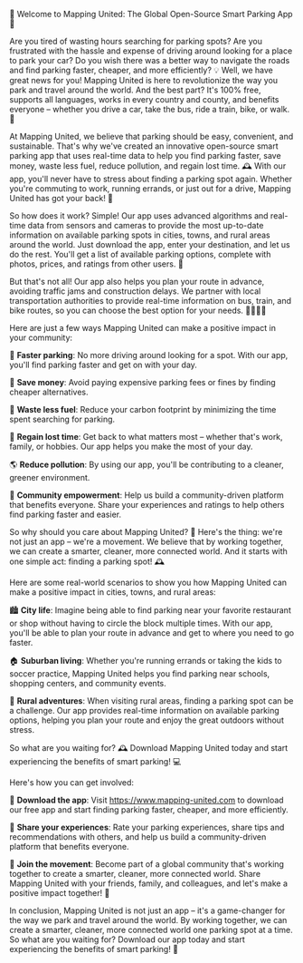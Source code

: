 🌟 Welcome to Mapping United: The Global Open-Source Smart Parking App 🌟

Are you tired of wasting hours searching for parking spots? Are you frustrated with the hassle and expense of driving around looking for a place to park your car? Do you wish there was a better way to navigate the roads and find parking faster, cheaper, and more efficiently? 💡 Well, we have great news for you! Mapping United is here to revolutionize the way you park and travel around the world. And the best part? It's 100% free, supports all languages, works in every country and county, and benefits everyone – whether you drive a car, take the bus, ride a train, bike, or walk. 🌈

At Mapping United, we believe that parking should be easy, convenient, and sustainable. That's why we've created an innovative open-source smart parking app that uses real-time data to help you find parking faster, save money, waste less fuel, reduce pollution, and regain lost time. 🕰️ With our app, you'll never have to stress about finding a parking spot again. Whether you're commuting to work, running errands, or just out for a drive, Mapping United has got your back! 👊

So how does it work? Simple! Our app uses advanced algorithms and real-time data from sensors and cameras to provide the most up-to-date information on available parking spots in cities, towns, and rural areas around the world. Just download the app, enter your destination, and let us do the rest. You'll get a list of available parking options, complete with photos, prices, and ratings from other users. 💯

But that's not all! Our app also helps you plan your route in advance, avoiding traffic jams and construction delays. We partner with local transportation authorities to provide real-time information on bus, train, and bike routes, so you can choose the best option for your needs. 🚌🚂🚴‍♀️

Here are just a few ways Mapping United can make a positive impact in your community:

🌊 **Faster parking**: No more driving around looking for a spot. With our app, you'll find parking faster and get on with your day.

💸 **Save money**: Avoid paying expensive parking fees or fines by finding cheaper alternatives.

🚗 **Waste less fuel**: Reduce your carbon footprint by minimizing the time spent searching for parking.

💪 **Regain lost time**: Get back to what matters most – whether that's work, family, or hobbies. Our app helps you make the most of your day.

🌎 **Reduce pollution**: By using our app, you'll be contributing to a cleaner, greener environment.

🚨 **Community empowerment**: Help us build a community-driven platform that benefits everyone. Share your experiences and ratings to help others find parking faster and easier.

So why should you care about Mapping United? 🤔 Here's the thing: we're not just an app – we're a movement. We believe that by working together, we can create a smarter, cleaner, more connected world. And it starts with one simple act: finding a parking spot! 🕰️

Here are some real-world scenarios to show you how Mapping United can make a positive impact in cities, towns, and rural areas:

🏙️ **City life**: Imagine being able to find parking near your favorite restaurant or shop without having to circle the block multiple times. With our app, you'll be able to plan your route in advance and get to where you need to go faster.

🏠 **Suburban living**: Whether you're running errands or taking the kids to soccer practice, Mapping United helps you find parking near schools, shopping centers, and community events.

🌄 **Rural adventures**: When visiting rural areas, finding a parking spot can be a challenge. Our app provides real-time information on available parking options, helping you plan your route and enjoy the great outdoors without stress.

So what are you waiting for? 🕰️ Download Mapping United today and start experiencing the benefits of smart parking! 💻

Here's how you can get involved:

📲 **Download the app**: Visit https://www.mapping-united.com to download our free app and start finding parking faster, cheaper, and more efficiently.

💬 **Share your experiences**: Rate your parking experiences, share tips and recommendations with others, and help us build a community-driven platform that benefits everyone.

🌟 **Join the movement**: Become part of a global community that's working together to create a smarter, cleaner, more connected world. Share Mapping United with your friends, family, and colleagues, and let's make a positive impact together! 🌈

In conclusion, Mapping United is not just an app – it's a game-changer for the way we park and travel around the world. By working together, we can create a smarter, cleaner, more connected world one parking spot at a time. So what are you waiting for? Download our app today and start experiencing the benefits of smart parking! 💪